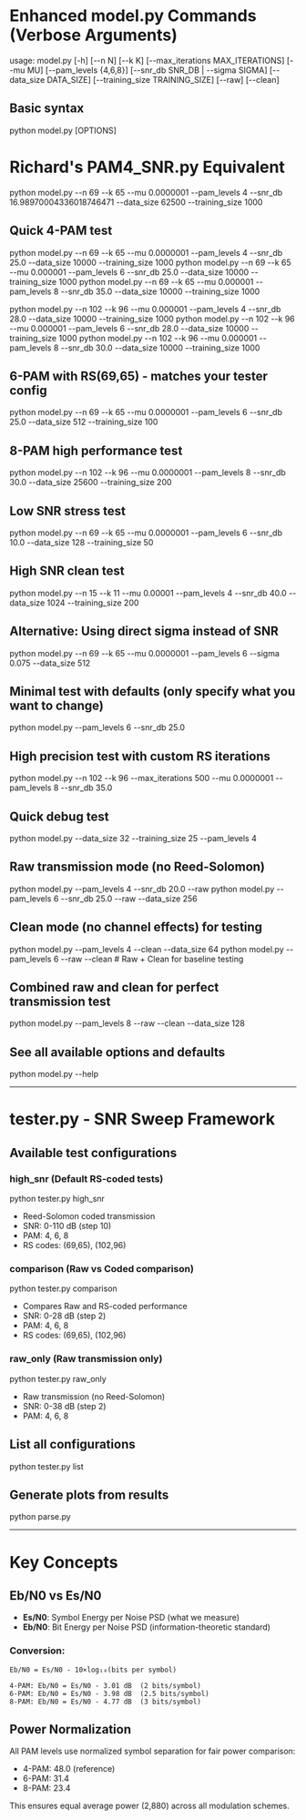 # Enhanced model.py Commands (Verbose Arguments)

usage: model.py [-h] [--n N] [--k K] [--max_iterations MAX_ITERATIONS] [--mu MU] [--pam_levels {4,6,8}] [--snr_db SNR_DB | --sigma SIGMA] [--data_size DATA_SIZE] [--training_size TRAINING_SIZE] [--raw] [--clean]

## Basic syntax
python model.py [OPTIONS]

# Richard's PAM4_SNR.py Equivalent
python model.py --n 69 --k 65 --mu 0.0000001 --pam_levels 4 --snr_db 16.98970004336018746471 --data_size 62500 --training_size 1000

## Quick 4-PAM test  
python model.py --n 69 --k 65 --mu 0.0000001 --pam_levels 4 --snr_db 25.0 --data_size 10000 --training_size 1000
python model.py --n 69 --k 65 --mu 0.000001 --pam_levels 6 --snr_db 25.0 --data_size 10000 --training_size 1000
python model.py --n 69 --k 65 --mu 0.000001 --pam_levels 8 --snr_db 35.0 --data_size 10000 --training_size 1000

python model.py --n 102 --k 96 --mu 0.000001 --pam_levels 4 --snr_db 28.0 --data_size 10000 --training_size 1000
python model.py --n 102 --k 96 --mu 0.000001 --pam_levels 6 --snr_db 28.0 --data_size 10000 --training_size 1000
python model.py --n 102 --k 96 --mu 0.000001 --pam_levels 8 --snr_db 30.0 --data_size 10000 --training_size 1000
<!-- python model.py --n 15 --k 11 --mu 0.000001 --pam_levels 4 --sigma 20.0 --data_size 10000 --training_size 100 -->

## 6-PAM with RS(69,65) - matches your tester config
python model.py --n 69 --k 65 --mu 0.0000001 --pam_levels 6 --snr_db 25.0 --data_size 512 --training_size 100

## 8-PAM high performance test
python model.py --n 102 --k 96 --mu 0.0000001 --pam_levels 8 --snr_db 30.0 --data_size 25600 --training_size 200

## Low SNR stress test
python model.py --n 69 --k 65 --mu 0.0000001 --pam_levels 6 --snr_db 10.0 --data_size 128 --training_size 50

## High SNR clean test  
python model.py --n 15 --k 11 --mu 0.00001 --pam_levels 4 --snr_db 40.0 --data_size 1024 --training_size 200

## Alternative: Using direct sigma instead of SNR
python model.py --n 69 --k 65 --mu 0.0000001 --pam_levels 6 --sigma 0.075 --data_size 512

## Minimal test with defaults (only specify what you want to change)
python model.py --pam_levels 6 --snr_db 25.0

## High precision test with custom RS iterations
python model.py --n 102 --k 96 --max_iterations 500 --mu 0.0000001 --pam_levels 8 --snr_db 35.0

## Quick debug test
python model.py --data_size 32 --training_size 25 --pam_levels 4

## Raw transmission mode (no Reed-Solomon)
python model.py --pam_levels 4 --snr_db 20.0 --raw
python model.py --pam_levels 6 --snr_db 25.0 --raw --data_size 256

## Clean mode (no channel effects) for testing
python model.py --pam_levels 4 --clean --data_size 64
python model.py --pam_levels 6 --raw --clean  # Raw + Clean for baseline testing

## Combined raw and clean for perfect transmission test
python model.py --pam_levels 8 --raw --clean --data_size 128

## See all available options and defaults
python model.py --help

---

# tester.py - SNR Sweep Framework

## Available test configurations

### high_snr (Default RS-coded tests)
python tester.py high_snr
- Reed-Solomon coded transmission  
- SNR: 0-110 dB (step 10)
- PAM: 4, 6, 8
- RS codes: (69,65), (102,96)

### comparison (Raw vs Coded comparison)
python tester.py comparison  
- Compares Raw and RS-coded performance
- SNR: 0-28 dB (step 2)
- PAM: 4, 6, 8
- RS codes: (69,65), (102,96)

### raw_only (Raw transmission only)
python tester.py raw_only
- Raw transmission (no Reed-Solomon)
- SNR: 0-38 dB (step 2)  
- PAM: 4, 6, 8

## List all configurations
python tester.py list

## Generate plots from results
python parse.py

---

# Key Concepts

## Eb/N0 vs Es/N0
- **Es/N0**: Symbol Energy per Noise PSD (what we measure)
- **Eb/N0**: Bit Energy per Noise PSD (information-theoretic standard)

### Conversion:
```
Eb/N0 = Es/N0 - 10×log₁₀(bits per symbol)

4-PAM: Eb/N0 = Es/N0 - 3.01 dB  (2 bits/symbol)
6-PAM: Eb/N0 = Es/N0 - 3.98 dB  (2.5 bits/symbol)  
8-PAM: Eb/N0 = Es/N0 - 4.77 dB  (3 bits/symbol)
```

## Power Normalization
All PAM levels use normalized symbol separation for fair power comparison:
- 4-PAM: 48.0 (reference)
- 6-PAM: 31.4
- 8-PAM: 23.4

This ensures equal average power (2,880) across all modulation schemes.